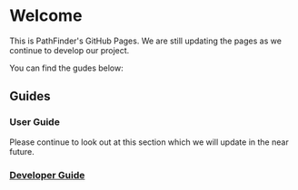 # Welcome

This is PathFinder's GitHub Pages. We are still updating the pages as we continue to develop our project.

You can find the gudes below:

## Guides

### User Guide

Please continue to look out at this section which we will update in the near future.

### [Developer Guide](./guides/developer)

